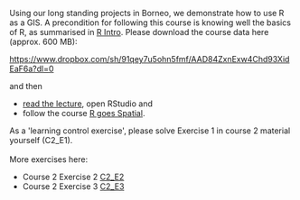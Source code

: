 Using our long standing projects in Borneo, we demonstrate how to use R as a GIS. A precondition for following this course is knowing well the basics of R, 
as summarised in [R Intro](https://stephkramer.github.io/Course1_RIntro.html).
Please download the course data here (approx. 600 MB): 

https://www.dropbox.com/sh/91qey7u5ohn5fmf/AAD84ZxnExw4Chd93XidEaF6a?dl=0

and then 
* [read the lecture](https://stephkramer.github.io/L2_1_GIS_Intro_engl_2022_Day1.pdf), open RStudio and 
* follow the course [R goes Spatial](https://stephkramer.github.io/Course2_RSpatial_terra.html).

As a 'learning control exercise', please solve Exercise 1 in course 2 material yourself (C2_E1).
<br> <br>
More exercises here:
* Course 2 Exercise 2 [C2_E2](https://stephkramer.github.io/Course2_RSpatial_Exercise2.html)
* Course 2 Exercise 3 [C2_E3](https://stephkramer.github.io/Course2_RSpatial_Exercise3.html)
